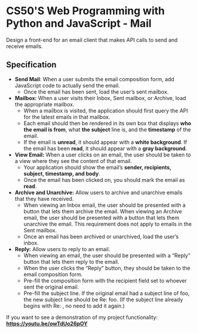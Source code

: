 # CS50'S Web Programming with Python and JavaScript - Mail

Design a front-end for an email client that makes API calls to send and receive emails.

## Specification

* **Send Mail**: When a user submits the email composition form, add JavaScript code to actually send the email.
  * Once the email has been sent, load the user’s sent mailbox.
* **Mailbox:** When a user visits their Inbox, Sent mailbox, or Archive, load the appropriate mailbox.
  * When a mailbox is visited, the application should first query the API for the latest emails in that mailbox.
  * Each email should then be rendered in its own box that displays **who the email is from**, what **the subject** line is, and the **timestamp** of the email.
  * If the email is **unread**, it should appear with a **white background**. If the email has been **read**, it should appear with a **gray background**.
* **View Email:** When a user clicks on an email, the user should be taken to a view where they see the content of that email.
  * Your application should show the email’s **sender, recipients, subject, timestamp, and body**.
  * Once the email has been clicked on, you should mark the email as **read**.
* **Archive and Unarchive:** Allow users to archive and unarchive emails that they have received.
  * When viewing an Inbox email, the user should be presented with a button that lets them archive the email. When viewing an Archive email, the user should be presented with a button that lets them unarchive the email. This requirement does not apply to emails in the Sent mailbox.
  * Once an email has been archived or unarchived, load the user’s inbox.
* **Reply:** Allow users to reply to an email.
  * When viewing an email, the user should be presented with a “Reply” button that lets them reply to the email.
  * When the user clicks the “Reply” button, they should be taken to the email composition form.
  * Pre-fill the composition form with the recipient field set to whoever sent the original email.
  * Pre-fill the subject line. If the original email had a subject line of foo, the new subject line should be Re: foo. (If the subject line already begins with Re: , no need to add it again.)

If you want to see a demonstration of my project functionality: **<https://youtu.be/owTdUo26pOY>**

